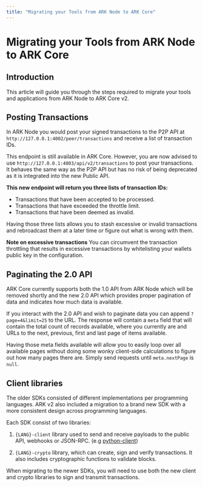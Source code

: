 ```yaml
---
title: "Migrating your Tools from ARK Node to ARK Core"
---
```


# Migrating your Tools from ARK Node to ARK Core

## Introduction

This article will guide you through the steps required to migrate your tools and applications from ARK Node to ARK Core v2.

## Posting Transactions

In ARK Node you would post your signed transactions to the P2P API at `http://127.0.0.1:4002/peer/transactions` and receive a list of transaction IDs.

This endpoint is still available in ARK Core. However, you are now advised to use `http://127.0.0.1:4003/api/v2/transactions` to post your transactions. It behaves the same way as the P2P API but has no risk of being deprecated as it is integrated into the new Public API.

**This new endpoint will return you three lists of transaction IDs:**

- Transactions that have been accepted to be processed.
- Transactions that have exceeded the throttle limit.
- Transactions that have been deemed as invalid.

Having those three lists allows you to stash excessive or invalid transactions and rebroadcast them at a later time or figure out what is wrong with them.

**Note on excessive transactions**
You can circumvent the transaction throttling that results in excessive transactions by whitelisting your wallets public key in the configuration.

## Paginating the 2.0 API

ARK Core currently supports both the 1.0 API from ARK Node which will be removed shortly and the new 2.0 API which provides proper pagination of data and indicates how much data is available.

If you interact with the 2.0 API and wish to paginate data you can append `?page=4&limit=25` to the URL. The response will contain a `meta` field that will contain the total count of records available, where you currently are and URLs to the next, previous, first and last page of items available.

Having those meta fields available will allow you to easily loop over all available pages without doing some wonky client-side calculations to figure out how many pages there are. Simply send requests until `meta.nextPage` is `null`.

## Client libraries

The older SDKs consisted of different implementations per programming languages. ARK v2 also included a migration to a brand new SDK with a more consistent design across programming languages.

Each SDK consist of two libraries:

1. `{LANG}-client` library used to send and receive payloads to the public API, webhooks or JSON-RPC. (e.g [python-client](https://github.com/ARKEcosystem/python-client))

2. `{LANG}-crypto` library, which can create, sign and verify transactions. It also includes cryptographic functions to validate blocks.

When migrating to the newer SDKs, you will need to use both the new client and crypto libraries to sign and transmit transactions.
